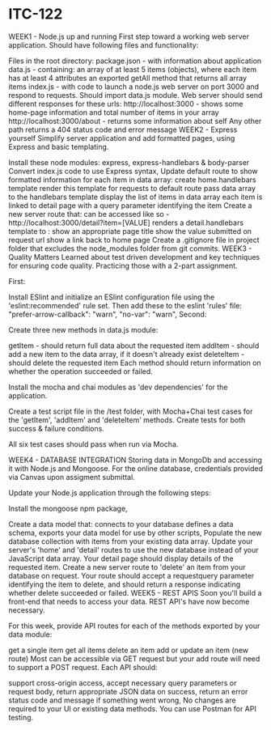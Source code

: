 # ITC-122

WEEK1 - Node.js up and running
First step toward a working web server application. Should have following files and functionality:

Files in the root directory:
package.json - with information about application
data.js - containing:
an array of at least 5 items (objects), where each item has at least 4 attributes
an exported getAll method that returns all array items
index.js - with code to launch a node.js web server on port 3000 and respond to requests. Should import data.js module.
Web server should send different responses for these urls:
http://localhost:3000 - shows some home-page information and total number of items in your array
http://localhost:3000/about - returns some information about self
Any other path returns a 404 status code and error message
WEEK2 - Express yourself
Simplify server application and add formatted pages, using Express and basic templating.

Install these node modules:
express, express-handlebars & body-parser
Convert index.js code to use Express syntax,
Update default route to show formatted information for each item in data array:
create home.handlebars template
render this template for requests to default route
pass data array to the handlebars template
display the list of items in data array
each item is linked to detail page with a query parameter identifying the item
Create a new server route that:
can be accessed like so - http://localhost:3000/detail?item=[VALUE]
renders a detail.handlebars template to :
show an appropriate page title
show the value submitted on request url
show a link back to home page
Create a .gitignore file in project folder that excludes the node_modules folder from git commits.
WEEK3 - Quality Matters
Learned about test driven development and key techniques for ensuring code quality. Practicing those with a 2-part assignment.

First:

Install ESlint and initialize an ESlint configuration file using the 'eslint:recommended' rule set.
Then add these to the eslint 'rules' file:
"prefer-arrow-callback": "warn",
"no-var": "warn",
Second:

Create three new methods in data.js module:

getItem - should return full data about the requested item
addItem - should add a new item to the data array, if it doesn't already exist
deleteItem - should delete the requested item
Each method should return information on whether the operation succeeded or failed.

Install the mocha and chai modules as 'dev dependencies' for the application.

Create a test script file in the /test folder, with Mocha+Chai test cases for the 'getItem', 'addItem' and 'deleteItem' methods. Create tests for both success & failure conditions.

All six test cases should pass when run via Mocha.

WEEK4 - DATABASE INTEGRATION
Storing data in MongoDb and accessing it with Node.js and Mongoose. For the online database, credentials provided via Canvas upon assigment submittal.

Update your Node.js application through the following steps:

Install the mongoose npm package,

Create a data model that:
connects to your database
defines a data schema,
exports your data model for use by other scripts,
Populate the new database collection with items from your existing data array.
Update your server's 'home' and 'detail' routes to use the new database instead of your JavaScript data array. Your detail page should display details of the requested item.
Create a new server route to 'delete' an item from your database on request. Your route should accept a requestquery parameter identifying the item to delete, and should return a response indicating whether delete succeeded or failed.
WEEK5 - REST APIS
Soon you'll build a front-end that needs to access your data. REST API's have now become necessary.

For this week, provide API routes for each of the methods exported by your data module:

get a single item
get all items
delete an item
add or update an item (new route) Most can be accessible via GET request but your add route will need to support a POST request.
Each API should:

support cross-origin access,
accept necessary query parameters or request body,
return appropriate JSON data on success,
return an error status code and message if something went wrong,
No changes are required to your UI or existing data methods. You can use Postman for API testing.

